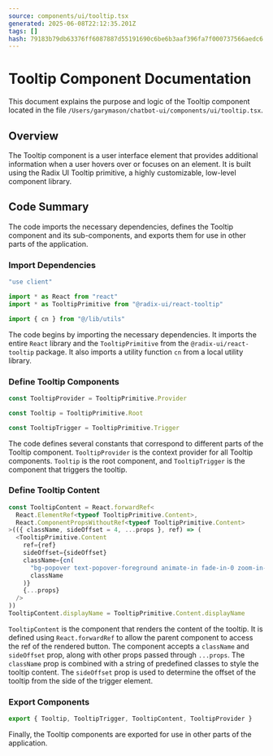 ```yaml
---
source: components/ui/tooltip.tsx
generated: 2025-06-08T22:12:35.201Z
tags: []
hash: 79183b79db63376ff6087887d55191690c6be6b3aaf396fa7f000737566aedc6
---
```


# Tooltip Component Documentation

This document explains the purpose and logic of the Tooltip component located in the file `/Users/garymason/chatbot-ui/components/ui/tooltip.tsx`.

## Overview

The Tooltip component is a user interface element that provides additional information when a user hovers over or focuses on an element. It is built using the Radix UI Tooltip primitive, a highly customizable, low-level component library.

## Code Summary

The code imports the necessary dependencies, defines the Tooltip component and its sub-components, and exports them for use in other parts of the application.

### Import Dependencies

```ts
"use client"

import * as React from "react"
import * as TooltipPrimitive from "@radix-ui/react-tooltip"

import { cn } from "@/lib/utils"
```

The code begins by importing the necessary dependencies. It imports the entire `React` library and the `TooltipPrimitive` from the `@radix-ui/react-tooltip` package. It also imports a utility function `cn` from a local utility library.

### Define Tooltip Components

```ts
const TooltipProvider = TooltipPrimitive.Provider

const Tooltip = TooltipPrimitive.Root

const TooltipTrigger = TooltipPrimitive.Trigger
```

The code defines several constants that correspond to different parts of the Tooltip component. `TooltipProvider` is the context provider for all Tooltip components. `Tooltip` is the root component, and `TooltipTrigger` is the component that triggers the tooltip.

### Define Tooltip Content

```ts
const TooltipContent = React.forwardRef<
  React.ElementRef<typeof TooltipPrimitive.Content>,
  React.ComponentPropsWithoutRef<typeof TooltipPrimitive.Content>
>(({ className, sideOffset = 4, ...props }, ref) => (
  <TooltipPrimitive.Content
    ref={ref}
    sideOffset={sideOffset}
    className={cn(
      "bg-popover text-popover-foreground animate-in fade-in-0 zoom-in-95 data-[state=closed]:animate-out data-[state=closed]:fade-out-0 data-[state=closed]:zoom-out-95 data-[side=bottom]:slide-in-from-top-2 data-[side=left]:slide-in-from-right-2 data-[side=right]:slide-in-from-left-2 data-[side=top]:slide-in-from-bottom-2 z-50 overflow-hidden rounded-md border px-3 py-1.5 text-sm shadow-md",
      className
    )}
    {...props}
  />
))
TooltipContent.displayName = TooltipPrimitive.Content.displayName
```

`TooltipContent` is the component that renders the content of the tooltip. It is defined using `React.forwardRef` to allow the parent component to access the ref of the rendered button. The component accepts a `className` and `sideOffset` prop, along with other props passed through `...props`. The `className` prop is combined with a string of predefined classes to style the tooltip content. The `sideOffset` prop is used to determine the offset of the tooltip from the side of the trigger element.

### Export Components

```ts
export { Tooltip, TooltipTrigger, TooltipContent, TooltipProvider }
```

Finally, the Tooltip components are exported for use in other parts of the application.